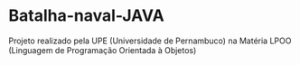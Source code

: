# Batalha-naval-JAVA
Projeto realizado pela UPE (Universidade de Pernambuco) na Matéria LPOO (Linguagem de Programação Orientada à Objetos)
